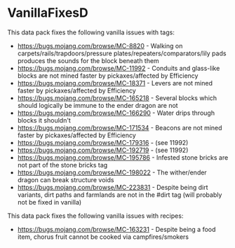 # VanillaFixesD
This data pack fixes the following vanilla issues with tags:

* https://bugs.mojang.com/browse/MC-8820 - Walking on carpets/rails/trapdoors/pressure plates/repeaters/comparators/lily pads produces the sounds for the block beneath them
* https://bugs.mojang.com/browse/MC-11992 - Conduits and glass-like blocks are not mined faster by pickaxes/affected by Efficiency
* https://bugs.mojang.com/browse/MC-18371 - Levers are not mined faster by pickaxes/affected by Efficiency
* https://bugs.mojang.com/browse/MC-165218 - Several blocks which should logically be immune to the ender dragon are not
* https://bugs.mojang.com/browse/MC-166290 - Water drips through blocks it shouldn't
* https://bugs.mojang.com/browse/MC-171534 - Beacons are not mined faster by pickaxes/affected by Efficiency
* https://bugs.mojang.com/browse/MC-179316 - (see 11992)
* https://bugs.mojang.com/browse/MC-192719 - (see 11992)
* https://bugs.mojang.com/browse/MC-195786 - Infested stone bricks are not part of the stone bricks tag
* https://bugs.mojang.com/browse/MC-198022 - The wither/ender dragon can break structure voids
* https://bugs.mojang.com/browse/MC-223831 - Despite being dirt variants, dirt paths and farmlands are not in the #dirt tag (will probably not be fixed in vanilla)


This data pack fixes the following vanilla issues with recipes:

* https://bugs.mojang.com/browse/MC-163231 - Despite being a food item, chorus fruit cannot be cooked via campfires/smokers

